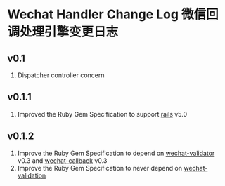 # Wechat Handler Change Log 微信回调处理引擎变更日志

## v0.1
1. Dispatcher controller concern

## v0.1.1
1. Improved the Ruby Gem Specification to support [rails](https://github.com/rails/rails) v5.0

## v0.1.2
1. Improve the Ruby Gem Specification to depend on [wechat-validator](https://github.com/topbitdu/wechat-validator) v0.3 and [wechat-callback](https://github.com/topbitdu/wechat-callback) v0.3
2. Improve the Ruby Gem Specification to never depend on [wechat-validation](https://github.com/topbitdu/wechat-validation)
